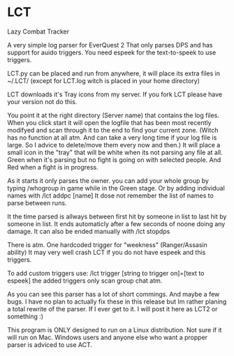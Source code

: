 LCT
===

Lazy Combat Tracker

A very simple log parser for EverQuest 2
That only parses DPS and has support for auido triggers.
You need espeek for the text-to-speek to use triggers.

LCT.py can be placed and run from anywhere, it will place its extra files in ~/.LCT/
(except for LCT.log witch is placed in your home directory)

LCT downloads it's Tray icons from my server. If you fork LCT please have your version not do this.

You point it at the right directory (Server name) that contains the log files.
When you click start it will open the logfile that has been most recently modifyed
and scan through it to the end to find your current zone. (Witch has no function at all atm. And can take a very long time if your log file is large. So I advice to delete/move them every now and then.)
It will place a small icon in the "tray" that will be white when its not parsing any file at all.
Green when it's parsing but no fight is going on with selected people. And Red when a fight is in progress.

As it starts it only parses the owner. you can add your whole group by typing /whogroup
in game while in the Green stage.
Or by adding individual names with /lct addpc [name]
It dose not remember the list of names to parse between runs.

It the time parsed is allways between first hit by someone in list to last hit by someone in list.
It ends automaticly after a few seconds of noone doing any damage.
It can also be ended manually with /lct stopdps

There is atm. One hardcoded trigger for "weekness" (Ranger/Assasin ability)
It may very well crash LCT if you do not have espeek and this triggers.

To add custom triggers use: /lct trigger [string to trigger on]=[text to espeek]
the added triggers only scan group chat atm.

As you can see this parser has a lot of short commings. And maybe a few bugs.
I have no plan to actually fix these in this release but Im rather planing a total rewrite of the parser.
If I ever get to it. I will post it here as LCT2 or something :)

This program is ONLY designed to run on a Linux distribution.
Not sure if it will run on Mac. Windows users and anyone else who want a propper parser is adviced to use ACT.
